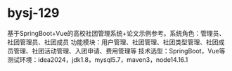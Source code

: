 # bysj-129
基于SpringBoot+Vue的高校社团管理系统+论文示例参考。系统角色：管理员、社团管理员、社团成员 功能模块：用户管理、社团管理、社团类型管理、社团成员管理、社团活动管理、入团申请、费用管理等 技术选型：SpringBoot，Vue等 测试环境：idea2024，jdk1.8，mysql5.7，maven3，node14.16.1
